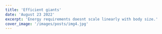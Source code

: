 ```yaml
---
title: 'Efficient giants'
date: 'August 23 2022'
excerpt: 'Energy requirements doesnt scale linearly with body size.'
cover_image: '/images/posts/img4.jpg'
---
```


